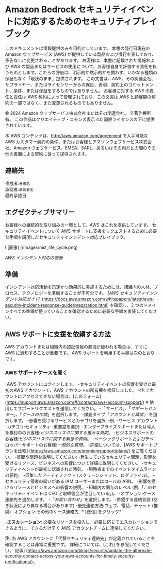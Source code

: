 # Amazon Bedrock セキュリティイベントに対応するためのセキュリティプレイブック
このドキュメントは情報提供のみを目的としています。 本書の発行日現在のAmazon ウェブサービス (AWS) が提供している製品および慣行を表しており、予告なしに変更されることがあります。 お客様は、本書に記載された情報および AWS の製品またはサービスの使用について、お客様自身で評価する責任を負うものとします。これらの評価は、明示的か黙示的かを問わず、いかなる種類の保証もなく「現状のまま」提供されます。 この文書は、AWS、その関連会社、サプライヤー、またはライセンサーからの保証、表明、契約上のコミットメント、条件、または保証をするものではありません。 お客様に対する AWS の責任と責任は AWS 契約によって管理されており、この文書は AWS と顧客間の契約の一部ではなく、また変更されるものでもありません。

© 2024 Amazon ウェブサービス株式会社またはその関連会社。 全著作権所有。 この作品はクリエイティブ・コモンズ表示 4.0 国際ライセンスの下に提供されています。

本 AWS コンテンツは、http://aws.amazon.com/agreement で入手可能な AWS カスタマー契約の条件、またはお客様とアマゾンウェブサービス株式会社、Amazon ウェブサービス、EMEA、SARL、あるいはその両方との間のその他の書面による契約に従って提供されます。

## 連絡先

作成者:`著者名`\
承認者:`承認者名`\
最終承認日:

## エグゼクティブサマリー

お客様への継続的な取り組みの一環として、AWS はこれを提供しています。
セキュリティイベントについて AWS サポートに支援をリクエストするために必要な手順を説明したセキュリティインシデント対応プレイブック。

! [画像] (/images/nist_life_cycle.png)

*AWS インシデント対応の側面*
## 準備

インシデント対応活動を迅速かつ効果的に実施するためには、組織内の人材、プロセス、テクノロジーを準備することが不可欠です。 [*AWS セキュリティインシデント対応ガイド*] (https://docs.aws.amazon.com/whitepapers/latest/aws-security-incident-response-guide/preparation.html) を確認し、3 つのドメインすべての準備が整っていることを確認するために必要な手順を実装してください。

## AWS サポートに支援を依頼する方法

AWS アカウントまたは組織内の認証情報の漏洩が疑われる場合は、すぐに AWS に通知することが重要です。 AWS サポートを利用する手順は次のとおりです。

### AWS サポートケースを開く

-AWS アカウントにログインします。
-セキュリティイベントの影響を受けた最初のAWS アカウントで、AWS アカウントの所有権を検証しました。
-注:アカウントにアクセスできない場合は、[このフォーム] (https://support.aws.amazon.com/#/contacts/aws-account-support/) を使用してサポートリクエストを送信してください。
-「*サービス*」、「*サポートセンター*」、「*ケースの作成*」を選択します。
-課題タイプ「*アカウントと請求」* を選択します。
-影響を受けるサービスとカテゴリを選択:
-例:
-サービス:アカウント
-カテゴリ:セキュリティ
-重要度を選択:
-エンタープライズサポートまたは導入を検討中のお客様:*ビジネスリスクに関する重大な質問*。
-ビジネスサポートのお客様:*ビジネスリスクに関する緊急の質問*。
-ベーシックサポートおよびデベロッパーサポートのお客様:*一般的な質問*。
-詳細については、[AWS サポートプランを比較] (https://aws.amazon.com/premiumsupport/plans/) をご覧ください。
-質問や問題を説明してください:
-発生しているセキュリティ問題、影響を受けるリソース、ビジネスへの影響について詳細に説明してください。
-セキュリティイベントが最初に認識された時刻。
-現時点までのイベントタイムラインの要約。
-収集したアーティファクト (スクリーンショット、ログファイル)。
-セキュリティ侵害の疑いがある IAM ユーザーまたはロールの ARN。
-影響を受けるリソースとビジネスへの影響の説明。
-組織内の関与のレベル (例:「このセキュリティイベントは CEO と取締役会が注目している」)。
-オプション:ケース連絡先を追加します。
-「*お問い合わせ*」を選択します。
-希望する連絡言語 (空き状況により異なる場合があります)
-優先連絡方法:ウェブ、電話、チャット (推奨)
-オプション:その他のケース連絡先
-* [送信] をクリック*

-**エスカレーション**: 必要なリソースを投入し、必要に応じてエスカレーションできるように、できるだけ早く AWS アカウントチームに連絡してください。

**注:** 各 AWS アカウントに「代替セキュリティ連絡先」が定義されていることを確認することは非常に重要です。 詳細については、[これ] を参照してください。
記事] (https://aws.amazon.com/blogs/security/update-the-alternate-security-contact-across-your-aws-accounts-for-timely-security-notifications/)。